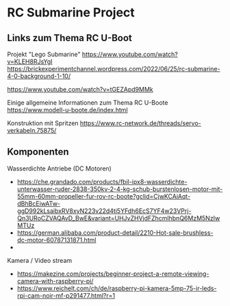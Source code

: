 # RC Submarine Project

## Links zum Thema RC U-Boot

Projekt "Lego Submarine"
https://www.youtube.com/watch?v=KLEH8RJsYgI
https://brickexperimentchannel.wordpress.com/2022/06/25/rc-submarine-4-0-background-1-10/

https://www.youtube.com/watch?v=tGEZApd9MMk

Einige allgemeine Informationen zum Thema RC U-Boote
https://www.modell-u-boote.de/index.html

Konstruktion mit Spritzen
https://www.rc-network.de/threads/servo-verkabeln.75875/

## Komponenten

Wasserdichte Antriebe (DC Motoren)
* https://che.grandado.com/products/fbil-ipx8-wasserdichte-unterwasser-ruder-2838-350kv-2-4-kg-schub-burstenlosen-motor-mit-55mm-60mm-propeller-fur-rov-rc-boote?gclid=CjwKCAiAqt-dBhBcEiwATw-ggD992kLsaibxRV8xyN223v22d4ti5YFdh6EcS7YF4w23VPrj-Qn3URoCZVAQAvD_BwE&variant=UHJvZHVjdFZhcmlhbnQ6MzM5NzIwMTUz
* https://german.alibaba.com/product-detail/2210-Hot-sale-brushless-dc-motor-60787131871.html
* 

Kamera / Video stream
* https://makezine.com/projects/beginner-project-a-remote-viewing-camera-with-raspberry-pi/
* https://www.reichelt.com/ch/de/raspberry-pi-kamera-5mp-75-ir-leds-rpi-cam-noir-mf-p291477.html?r=1
